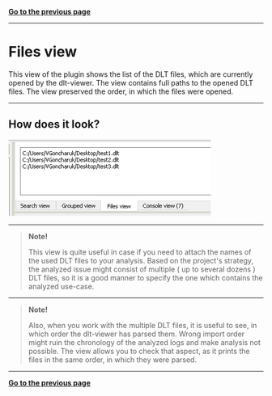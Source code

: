 [**Go to the previous page**](../../README.md)

----

# Files view

This view of the plugin shows the list of the DLT files, which are currently opened by the dlt-viewer. 
The view contains full paths to the opened DLT files.
The view preserved the order, in which the files were opened.

----

## How does it look?

![Screenshot of the "Files view" appearance](./files_view_appearance.png)

----

>**Note!**
> 
>This view is quite useful in case if you need to attach the names of the used DLT files to your analysis.
>Based on the project's strategy, the analyzed issue might consist of multiple ( up to several dozens ) DLT files, so it is a good manner to specify the one which contains the analyzed use-case.

----

>**Note!**
>
>Also, when you work with the multiple DLT files, it is useful to see, in which order the dlt-viewer has parsed them.
>Wrong import order might ruin the chronology of the analyzed logs and make analysis not possible.
>The view allows you to check that aspect, as it prints the files in the same order, in which they were parsed.

----

[**Go to the previous page**](../../README.md)